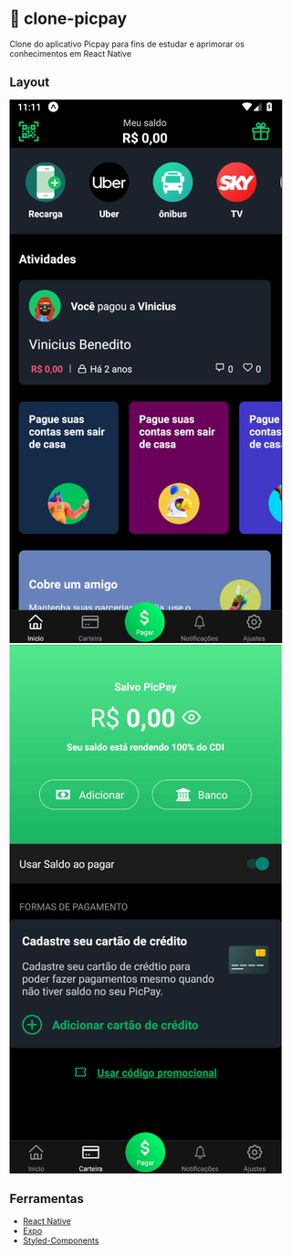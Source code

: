 # :rocket: clone-picpay
Clone do aplicativo Picpay para fins de estudar e aprimorar os conhecimentos em React Native

## Layout

<img src="https://github.com/viniciusbls9/clone-picpay/blob/master/assets/git/inicial.png" />
<img src="https://github.com/viniciusbls9/clone-picpay/blob/master/assets/git/carteira.png" />

## Ferramentas

- [React Native](https://reactnative.dev/)
- [Expo](https://expo.io/)
- [Styled-Components](https://styled-components.com/)
